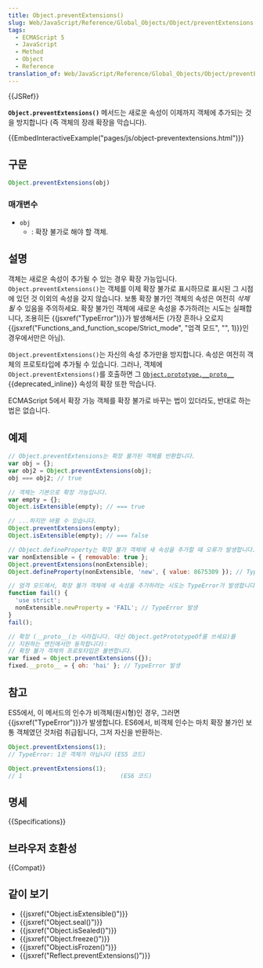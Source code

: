 ```yaml
---
title: Object.preventExtensions()
slug: Web/JavaScript/Reference/Global_Objects/Object/preventExtensions
tags:
  - ECMAScript 5
  - JavaScript
  - Method
  - Object
  - Reference
translation_of: Web/JavaScript/Reference/Global_Objects/Object/preventExtensions
---
```

{{JSRef}}

**`Object.preventExtensions()`** 메서드는 새로운 속성이 이제까지 객체에 추가되는 것을 방지합니다 (즉 객체의 장래 확장을 막습니다).

{{EmbedInteractiveExample("pages/js/object-preventextensions.html")}}

## 구문

```js
Object.preventExtensions(obj)
```

### 매개변수

- `obj`
  - : 확장 불가로 해야 할 객체.

## 설명

객체는 새로운 속성이 추가될 수 있는 경우 확장 가능입니다. `Object.preventExtensions()`는 객체를 이제 확장 불가로 표시하므로 표시된 그 시점에 있던 것 이외의 속성을 갖지 않습니다. 보통 확장 불가인 객체의 속성은 여전히 _삭제될_ 수 있음을 주의하세요. 확장 불가인 객체에 새로운 속성을 추가하려는 시도는 실패합니다, 조용히든 {{jsxref("TypeError")}}가 발생해서든 (가장 흔하나 오로지 {{jsxref("Functions_and_function_scope/Strict_mode", "엄격 모드", "", 1)}}인 경우에서만은 아님).

`Object.preventExtensions()`는 자신의 속성 추가만을 방지합니다. 속성은 여전히 객체의 프로토타입에 추가될 수 있습니다. 그러나, 객체에 `Object.preventExtensions()`를 호출하면 그 [`Object.prototype.__proto__`](/ko/docs/Web/JavaScript/Reference/Global_Objects/Object/proto) {{deprecated_inline}} 속성의 확장 또한 막습니다.

ECMAScript 5에서 확장 가능 객체를 확장 불가로 바꾸는 법이 있더라도, 반대로 하는 법은 없습니다.

## 예제

```js
// Object.preventExtensions는 확장 불가된 객체를 반환합니다.
var obj = {};
var obj2 = Object.preventExtensions(obj);
obj === obj2; // true

// 객체는 기본으로 확장 가능입니다.
var empty = {};
Object.isExtensible(empty); // === true

// ...하지만 바뀔 수 있습니다.
Object.preventExtensions(empty);
Object.isExtensible(empty); // === false

// Object.defineProperty는 확장 불가 객체에 새 속성을 추가할 때 오류가 발생합니다.
var nonExtensible = { removable: true };
Object.preventExtensions(nonExtensible);
Object.defineProperty(nonExtensible, 'new', { value: 8675309 }); // TypeError 발생

// 엄격 모드에서, 확장 불가 객체에 새 속성을 추가하려는 시도는 TypeError가 발생합니다.
function fail() {
  'use strict';
  nonExtensible.newProperty = 'FAIL'; // TypeError 발생
}
fail();

// 확장 (__proto__(는 사라집니다. 대신 Object.getPrototypeOf를 쓰세요)를
// 지원하는 엔진에서만 동작합니다):
// 확장 불가 객체의 프로토타입은 불변합니다.
var fixed = Object.preventExtensions({});
fixed.__proto__ = { oh: 'hai' }; // TypeError 발생
```

## 참고

ES5에서, 이 메서드의 인수가 비객체(원시형)인 경우, 그러면 {{jsxref("TypeError")}}가 발생합니다. ES6에서, 비객체 인수는 마치 확장 불가인 보통 객체였던 것처럼 취급됩니다, 그저 자신을 반환하는.

```js
Object.preventExtensions(1);
// TypeError: 1은 객체가 아닙니다 (ES5 코드)

Object.preventExtensions(1);
// 1                            (ES6 코드)
```

## 명세

{{Specifications}}

## 브라우저 호환성

{{Compat}}

## 같이 보기

- {{jsxref("Object.isExtensible()")}}
- {{jsxref("Object.seal()")}}
- {{jsxref("Object.isSealed()")}}
- {{jsxref("Object.freeze()")}}
- {{jsxref("Object.isFrozen()")}}
- {{jsxref("Reflect.preventExtensions()")}}
